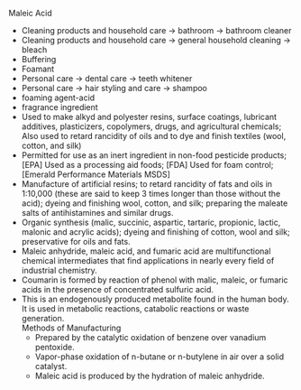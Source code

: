 Maleic Acid

* Cleaning products and household care \-\> bathroom \-\> bathroom cleaner  
* Cleaning products and household care \-\> general household cleaning \-\> bleach  
* Buffering  
* Foamant  
* Personal care \-\> dental care \-\> teeth whitener  
* Personal care \-\> hair styling and care \-\> shampoo  
* foaming agent-acid  
* fragrance ingredient  
* Used to make alkyd and polyester resins, surface coatings, lubricant additives, plasticizers, copolymers, drugs, and agricultural chemicals; Also used to retard rancidity of oils and to dye and finish textiles (wool, cotton, and silk)  
* Permitted for use as an inert ingredient in non-food pesticide products; \[EPA\] Used as a processing aid foods; \[FDA\] Used for foam control; \[Emerald Performance Materials MSDS\]  
* Manufacture of artificial resins; to retard rancidity of fats and oils in 1:10,000 (these are said to keep 3 times longer than those without the acid); dyeing and finishing wool, cotton, and silk; preparing the maleate salts of antihistamines and similar drugs.  
* Organic synthesis (malic, succinic, aspartic, tartaric, propionic, lactic, malonic and acrylic acids); dyeing and finishing of cotton, wool and silk; preservative for oils and fats.  
* Maleic anhydride, maleic acid, and fumaric acid are multifunctional chemical intermediates that find applications in nearly every field of industrial chemistry.  
* Coumarin is formed by reaction of phenol with malic, maleic, or fumaric acids in the presence of concentrated sulfuric acid.  
* This is an endogenously produced metabolite found in the human body. It is used in metabolic reactions, catabolic reactions or waste generation.  
  Methods of Manufacturing  
  * Prepared by the catalytic oxidation of benzene over vanadium pentoxide.  
  * Vapor-phase oxidation of n-butane or n-butylene in air over a solid catalyst.  
  * Maleic acid is produced by the hydration of maleic anhydride.